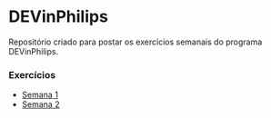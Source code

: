# DEVinPhilips

Repositório criado para postar os exercícios semanais do programa DEVinPhilips.

### Exercícios

- [Semana 1](https://github.com/AntonioSabino/dev-in-philips-exercicios/tree/semana1)
- [Semana 2](https://github.com/AntonioSabino/dev-in-philips-exercicios/tree/semana2)
